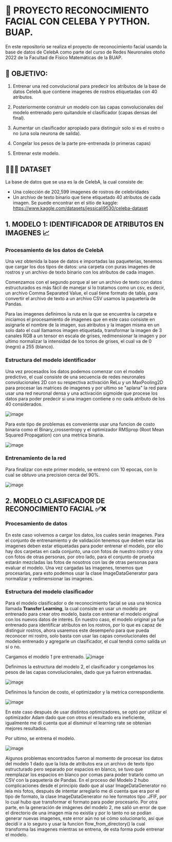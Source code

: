 # 🚀 PROYECTO RECONOCIMIENTO FACIAL CON CELEBA Y PYTHON. BUAP.
En este repositorio se realiza el proyecto de reconocimiento facial usando la base de datos de CelebA como parte del curso de Redes Neuronales otoño 2022 de la Facultad de Físico Matemáticas de la BUAP.

## 🔎 OBJETIVO:
  1.  Entrenar  una  red  convolucional  para  predecir  los  atributos  de  la  base de datos CelebA que contiene imagenes de rostros etiquetadas con 40 atributos.
  
  2.  Posteriormente  construir  un  modelo  con  las  capas  convolucionales  del modelo entrenado pero quitandole el   clasificador (capas densas del final).
   
  3.  Aumentar un clasificador apropiado para distinguir solo si es el rostro o no (una sola neurona de salida).
  
  4.  Congelar los pesos de la parte pre-entrenada (o primeras capas)
  
  5.  Entrenar este modelo.


## 👨👱‍♀️ DATASET
La base de datos que se usa es la de CelebA, la cual consiste de:
  * Una colección de 202,599 imagenes de rostros de celebridades
  * Un archivo de texto binario que tiene etiquetado 40 atributos de cada imagen.
Se puede encontrar en el sitio de kaggle: 
https://www.kaggle.com/datasets/jessicali9530/celeba-dataset


## 1. MODELO 1: IDENTIFICADOR DE ATRIBUTOS EN IMAGENES 📈
### Procesamiento de los datos de CelebA

Una vez obtenida la base de datos e importadas las paqueterias, tenemos que cargar los dos tipos de datos: una carpeta con puras imagenes de rostros y un archivo de texto binario con los atributos de cada imagen. 

Comenzamos con el segundo porque al ser un archivo de texto con datos estructurados es más fácil de manejar si lo tratamos como un csv, es decir, un archivo Comma Separated Value, el cual tiene formato de tabla, para convertir el archivo de texto a un archivo CSV usamos la paquetería de Pandas.


Para las imagenes definimos la ruta en la que se encuentra la carpeta e iniciamos el procesamiento de imagenes que en este caso consiste en asignarle el nombre de la imagen, sus atributos y la imagen misma en un solo dato el cual llamamos imagen etiquetada, transformar la imagen de 3 canales RGB a un tensor en escala de grises, redimensionar la imagen y por ultimo normalizar la intensidad de los tonos de grises, el cual va de 0 (negro) a 255 (blanco).


### Estructura del modelo identificador 
Una vez procesados los datos podemos comenzar con el modelo predictivo, el cual consiste de una secuencia de redes neuronales convolucionales 2D con su respectiva activación ReLu y un MaxPooling2D para procesar las matrices de imagenes y por ultimo se "aplana" la red para usar una red neuronal densa y una activación sigmoide que procese los datos para poder predecir si una imagen contiene o no cada atributo de los 40 considerados. 

![image](https://user-images.githubusercontent.com/80428982/202064225-03735a07-eb5f-47d8-b19f-ee916c80bb93.png)

Para este tipo de problemas es conveniente usar una funcion de costo binaria como el Binary_crossentropy y el optimizador RMSprop (Root Mean Squared Propagation) con una metrica binaria.

![image](https://user-images.githubusercontent.com/80428982/202064345-848713bc-dc5a-469e-acfc-6cb584b5e352.png)

### Entrenamiento de la red
Para finalizar con este primer modelo, se entrenó con 10 epocas, con lo cual se obtuvo una precision cerca del 90%.

![image](https://user-images.githubusercontent.com/80428982/202064163-75f08693-ef34-4e16-913e-5e60a4ae1a93.png)


## 2. MODELO CLASIFICADOR DE RECONOCIMIENTO FACIAL ✅❌

### Procesamiento de datos
En este caso volvemos a cargar los datos, los cuales serán imagenes. Para el conjunto de entrenamiento y de validación tenemos que deben estar las imagenes deben estar etiquetadas para poder entrenar el modelo, por ello hay dos carpetas en cada conjunto, una con fotos de nuestro rostro y otra con fotos de otras personas, por otro lado, para el conjunto de prueba estarán mezcladas las fotos de nosotros con las de otras personas para evaluar el modelo.
Una vez cargadas las imagenes, tenemos que procesarlas, para esto podemos usar la clase ImageDataGenerator para normalizar y redimensionar las imagenes.

### Estructura del modelo clasificador
Para el modelo clasificador o de reconocimiento facial se usa una técnica llamada **Transfer Learning**, la cual consiste en usar un modelo pre entrenado para crear otro modelo, basta con entrenar el modelo original con los nuevos datos de interés. En nuestro caso, el modelo original ya fue entrenado para identificar atributos en los rostros, por lo que es capaz de distinguir rostros, ahora usaremos este desempeño para que pueda reconocer mi rostro, solo basta con usar las capas convolucionales del modelo entrenado y agregarle un clasificador, el cual tendrá como salida un sí o no. 



Cargamos el modelo 1 pre entrenado. 
![image](https://user-images.githubusercontent.com/80428982/202092822-f6c0b9fc-654b-4c79-b756-56bb34129e0a.png)


Definimos la estructura del modelo 2, el clasificador y congelamos los pesos de las capas convolucionales, dado que ya fueron entrenadas. 

![image](https://user-images.githubusercontent.com/80428982/202092894-4827456a-4c5d-497d-ac67-83911f804de5.png)

Definimos la funcion de costo, el optimizador y la metrica correspondiente. 

![image](https://user-images.githubusercontent.com/80428982/202093007-4538d2ae-1bb2-4e8f-bd17-0b79be631521.png)

En este caso después de usar distintos optimizadores, se optó por utilizar el optimizador Adam dado que con otros el resultado era ineficiente, igualmente me di cuenta que al disminuir el learning rate se obtenían mejores resultados. 


Por ultimo, se entrena el modelo.

![image](https://user-images.githubusercontent.com/80428982/202093350-eda09380-f94f-45ee-a326-bb7e8953e837.png)


Algunos problemas encontrados fueron al momento de procesar los datos del modelo 1 dado que la lista de atributos era un archivo de texto tipo estructurado pero separado por espacios en blanco, se tuvo que reemplazar los espacios en blanco por comas para poder tratarlo como un CSV con la paquetería de Pandas. 
En el proceso del Modelo 2 hubo complicaciones desde el principio dado que al usar ImageDataGenerator no leía mis fotos, después de intentar arreglarlo me di cuenta que era por el tipo de formato, la clase ImageDataGenerator no lee formatos tipo .JFIF, por lo cual hubo que transformar el formato para poder procesarlo.  Por otra parte, en la generación de imágenes del modelo 2, me salió un error de que el directorio de una imagen mía no existía y por lo tanto no se podían generar nuevas imagenes, este error aún no sé cómo solucionarlo, así que decidí ir a lo seguro y usar la funcion flow_from_directory() la cual transforma las imagenes mientras se entrena, de esta forma pude entrenar el modelo. 

